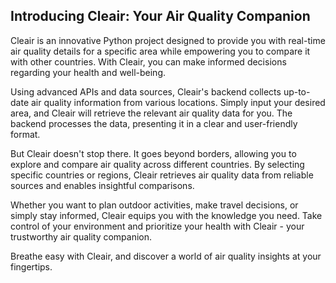 ## Introducing Cleair: Your Air Quality Companion 

Cleair is an innovative Python project designed to provide you with real-time air quality details for a specific area while empowering you to compare it with other countries. With Cleair, you can make informed decisions regarding your health and well-being.

Using advanced APIs and data sources, Cleair's backend collects up-to-date air quality information from various locations. Simply input your desired area, and Cleair will retrieve the relevant air quality data for you. The backend processes the data, presenting it in a clear and user-friendly format.

But Cleair doesn't stop there. It goes beyond borders, allowing you to explore and compare air quality across different countries. By selecting specific countries or regions, Cleair retrieves air quality data from reliable sources and enables insightful comparisons.

Whether you want to plan outdoor activities, make travel decisions, or simply stay informed, Cleair equips you with the knowledge you need. Take control of your environment and prioritize your health with Cleair - your trustworthy air quality companion.

Breathe easy with Cleair, and discover a world of air quality insights at your fingertips.
